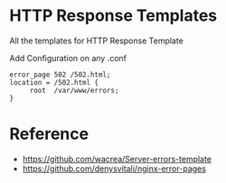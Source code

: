 # HTTP Response Templates
All the templates for HTTP Response Template

Add Configuration on any .conf

```shell
error_page 502 /502.html;
location = /502.html {
     root  /var/www/errors;
}
```

# Reference
- https://github.com/wacrea/Server-errors-template
- https://github.com/denysvitali/nginx-error-pages


